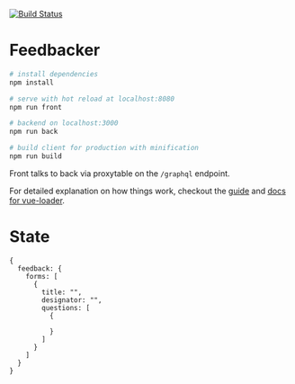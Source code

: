 [![Build Status](https://feedbacker-buildresults-1h6psw4lm2br8.s3.amazonaws.com/gh/dev-academy-programme/feedbacker/branches/master/8f7101bcf2854756d4cc7da15e77080f.svg)](https://feedbacker-buildresults-1h6psw4lm2br8.s3.amazonaws.com/gh/dev-academy-programme/feedbacker/branches/master/5e111ca5a3c96782485178988e0083e8.html)

# Feedbacker

``` bash
# install dependencies
npm install

# serve with hot reload at localhost:8080
npm run front

# backend on localhost:3000
npm run back

# build client for production with minification
npm run build
```

Front talks to back via proxytable on the `/graphql` endpoint.

For detailed explanation on how things work, checkout the [guide](http://vuejs-templates.github.io/webpack/) and [docs for vue-loader](http://vuejs.github.io/vue-loader).


# State

```
{
  feedback: {
    forms: [
      {
        title: "",
        designator: "",
        questions: [
          {
            
          }
        ]
      }
    ]
  }
}
```
